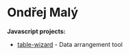 # Ondřej Malý

**Javascript projects:**
 + [table-wizard](https://github.com/ylam21/table-wizard) - Data arrangement tool
